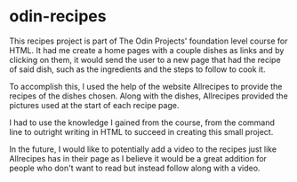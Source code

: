 # odin-recipes
This recipes project is part of The Odin Projects' foundation level course for HTML.
It had me create a home pages with a couple dishes as links and by clicking on them,
it would send the user to a new page that had the recipe of said dish, such as the 
ingredients and the steps to follow to cook it.

To accomplish this, I used the help of the website Allrecipes to provide the recipes
of the dishes chosen. Along with the dishes, Allrecipes provided the pictures used 
at the start of each recipe page.

I had to use the knowledge I gained from the course, from the command line to outright
writing in HTML to succeed in creating this small project. 

In the future, I would like to potentially add a video to the recipes just like 
Allrecipes has in their page as I believe it would be a great addition for people who
don't want to read but instead follow along with a video.